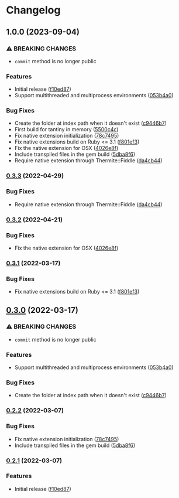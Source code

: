 # Changelog

## 1.0.0 (2023-09-04)


### ⚠ BREAKING CHANGES

* `commit` method is no longer public

### Features

* Initial release ([f10ed87](https://github.com/a-chris/tantiny-in-memory/commit/f10ed878e0b781580d5a04d854c44e6b868621b1))
* Support multithreaded and multiprocess environments ([053b4a0](https://github.com/a-chris/tantiny-in-memory/commit/053b4a0a026ae8fd689d95a8d4f3b1a7b6d6779f))


### Bug Fixes

* Create the folder at index path when it doesn't exist ([c9446b7](https://github.com/a-chris/tantiny-in-memory/commit/c9446b7e949aad40de9ce179707a88915682055c))
* First build for tantiny in memory ([5500c4c](https://github.com/a-chris/tantiny-in-memory/commit/5500c4cf52fe483447ffdb0b060ebf342c582e96))
* Fix native extension initialization ([78c7495](https://github.com/a-chris/tantiny-in-memory/commit/78c74951a4ade684395f756467aa583aad1f90a8))
* Fix native extensions build on Ruby &lt;= 3.1 ([f801ef3](https://github.com/a-chris/tantiny-in-memory/commit/f801ef38db4ec164c28c27a309b215ad67e63b5c))
* Fix the native extension for OSX ([4026e8f](https://github.com/a-chris/tantiny-in-memory/commit/4026e8fad4179b100abc89d7f6aa2203232c9322))
* Include transpiled files in the gem build ([5dba8f6](https://github.com/a-chris/tantiny-in-memory/commit/5dba8f6a75f36eb27756c9e8d8f7f3872d73bf97))
* Require native extension through Thermite::Fiddle ([da4cb44](https://github.com/a-chris/tantiny-in-memory/commit/da4cb44438f9bdeb604fbe57ff595f552fdf1c8c))

### [0.3.3](https://github.com/baygeldin/tantiny/compare/v0.3.2...v0.3.3) (2022-04-29)


### Bug Fixes

* Require native extension through Thermite::Fiddle ([da4cb44](https://github.com/baygeldin/tantiny/commit/da4cb44438f9bdeb604fbe57ff595f552fdf1c8c))

### [0.3.2](https://github.com/baygeldin/tantiny/compare/v0.3.1...v0.3.2) (2022-04-21)


### Bug Fixes

* Fix the native extension for OSX ([4026e8f](https://github.com/baygeldin/tantiny/commit/4026e8fad4179b100abc89d7f6aa2203232c9322))

### [0.3.1](https://github.com/baygeldin/tantiny/compare/v0.3.0...v0.3.1) (2022-03-17)


### Bug Fixes

* Fix native extensions build on Ruby <= 3.1 ([f801ef3](https://github.com/baygeldin/tantiny/commit/f801ef38db4ec164c28c27a309b215ad67e63b5c))

## [0.3.0](https://github.com/baygeldin/tantiny/compare/v0.2.2...v0.3.0) (2022-03-17)


### ⚠ BREAKING CHANGES

* `commit` method is no longer public

### Features

* Support multithreaded and multiprocess environments ([053b4a0](https://github.com/baygeldin/tantiny/commit/053b4a0a026ae8fd689d95a8d4f3b1a7b6d6779f))


### Bug Fixes

* Create the folder at index path when it doesn't exist ([c9446b7](https://github.com/baygeldin/tantiny/commit/c9446b7e949aad40de9ce179707a88915682055c))

### [0.2.2](https://github.com/baygeldin/tantiny/compare/v0.2.1...v0.2.2) (2022-03-07)


### Bug Fixes

* Fix native extension initialization ([78c7495](https://github.com/baygeldin/tantiny/commit/78c74951a4ade684395f756467aa583aad1f90a8))
* Include transpiled files in the gem build ([5dba8f6](https://github.com/baygeldin/tantiny/commit/5dba8f6a75f36eb27756c9e8d8f7f3872d73bf97))

### [0.2.1](https://github.com/baygeldin/tantiny/compare/v0.2.0...v0.2.1) (2022-03-07)


### Features

* Initial release ([f10ed87](https://github.com/baygeldin/tantiny/commit/f10ed878e0b781580d5a04d854c44e6b868621b1))
